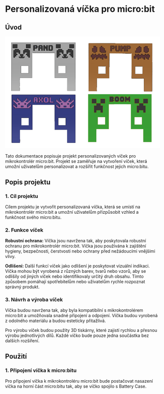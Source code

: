 # Personalizovaná víčka pro micro:bit

## Úvod
![foto](https://github.com/pslib-cz/2022-p2a-mme-pppp-JanHousa/blob/main/sldprt%20realizace/minecraft/minecraft.jpg?raw=true)

Tato dokumentace popisuje projekt personalizovaných víček pro mikrokontrolér micro:bit. Projekt se zaměřuje na vytvoření víček, která umožní uživatelům personalizovat a rozšířit funkčnost jejich micro:bitu.

## Popis projektu

### 1. Cíl projektu
Cílem projektu je vytvořit personalizovaná víčka, která se umístí na mikrokontrolér micro:bit a umožní uživatelům přizpůsobit vzhled a funkčnost svého micro:bitu.

### 2. Funkce víček
**Robustní ochrana:** Víčka jsou navržena tak, aby poskytovala robustní ochranu pro mikrokontrolér micro:bit. Víčka jsou používána k zajištění hygieny, bezpečnosti, čerstvosti nebo ochrany před nežádoucími vnějšími vlivy.

**Odlišení:** Další funkcí víček jako odlišení je poskytovat vizuální indikaci. Víčka mohou být vyrobená z různých barev, tvarů nebo vzorů, aby se odlišily od jiných víček nebo identifikovaly určitý druh obsahu. Tímto způsobem pomáhají spotřebitelům nebo uživatelům rychle rozpoznat správný produkt.

### 3. Návrh a výroba víček
Víčka budou navržena tak, aby byla kompatibilní s mikrokontrolérem micro:bit a umožňovala snadné připojení a odpojení. Víčka budou vyrobená z odolného materiálu a budou esteticky přitažlivá.

Pro výrobu víček budou použity 3D tiskárny, které zajistí rychlou a přesnou výrobu jednotlivých dílů. Každé víčko bude pouze jedna součástka bez dalších rozšíření.

## Použití

### 1. Připojení víčka k micro:bitu
Pro připojení víčka k mikrokontroléru micro:bit bude postačovat nasazení víčka na horní část micro:bitu tak, aby se víčko spojilo s Battery Case.
